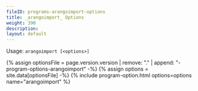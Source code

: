 ```yaml
---
fileID: programs-arangoimport-options
title: _arangoimport_ Options
weight: 390
description: 
layout: default
---
```

Usage: `arangoimport [<options>]`

{% assign optionsFile = page.version.version | remove: "." | append: "-program-options-arangoimport" -%}
{% assign options = site.data[optionsFile] -%}
{% include program-option.html options=options name="arangoimport" %}
